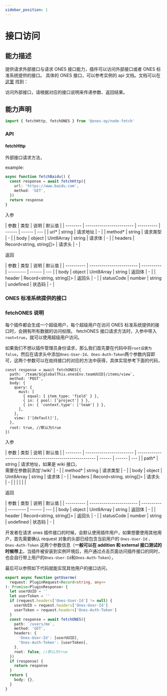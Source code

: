 ```yaml
---
sidebar_position: 1
---
```


# 接口访问

## 能力描述

提供请求外部接口与请求 ONES 接口能力，插件可以访问外部接口或者 ONES 标准系统提供的接口。
具体的 ONES 接口，可以参考实例的 api 文档。文档可以在 [这里](../../ones/readme/index.md) 找到：

访问外部接口，请根据对应的接口说明来传递参数、返回结果。

## 能力声明

```typescript
import { fetchHttp, fetchONES } from '@ones-op/node-fetch'
```

### API

#### fetchHttp

外部接口请求方法，

example:

```typescript
async function fetchBaidu() {
  const response = await fetchHttp({
    url: 'https://www.baidu.com',
    method: 'GET',
  })
  return response
}
```

入参

| 参数     | 类型                     | 说明       | 默认值 |
| -------- | ------------------------ | ---------- | ------ | ------ | --- |
| url\*    | string                   | 请求地址   | -      |
| method\* | string                   | 请求类型   | -      |
| body     | object                   | Uint8Array | string | 请求体 | -   |
| headers  | Record<string, string[]> | 请求头     | -      |

返回

| 参数       | 类型                     | 说明       | 默认值    |
| ---------- | ------------------------ | ---------- | --------- | ------ | --- |
| body       | object                   | Uint8Array | string    | 返回体 | -   |
| header     | Record<string, string[]> | 返回头     | -         |
| statusCode | number                   | string     | undefined | 状态码 | -   |

### ONES 标准系统提供的接口

### fetchONES 说明

每个插件都会生成一个超级用户，每个超级用户在访问 ONES 标准系统提供的接口时，会拥有所有数据的访问权限。
fetchONES 接口请求方法时，入参中带入 `root=true`，就可以使用超级用户访问。

如果我们不想以插件管理员身份请求，那么我们首先要在代码中将`root设置为false`，然后在请求头中添加`Ones-User-Id`、`Ones-Auth-Token`两个参数内容即可，这两个参数可以在劫持接口的对应的方法中获得，具体实现参考下面的代码，

```tsx
const response = await fetchONES({
  path: `/team/${globalThis.onesEnv.teamUUID}/items/view`,
  method: 'POST',
  body: {
    query: {
      must: [
        { equal: { item_type: 'field' } },
        { in: { pool: ['project'] } },
        { in: { 'context.type': ['team'] } },
      ],
    },
    view: ['[default]'],
  },
  root: true, //默认为true
})
```

入参

| 参数     | 类型                     | 说明                                                      | 默认值 |
| -------- | ------------------------ | --------------------------------------------------------- | ------ | ------ | --- |
| path\*   | string                   | 请求地址，如果是 wiki 接口，<br />需要在参数前添加'/wiki' | -      |
| method\* | string                   | 请求类型                                                  | -      |
| body     | object                   | Uint8Array                                                | string | 请求体 | -   |
| headers  | Record<string, string[]> | 请求头                                                    | -      |
|          |                          |                                                           |        |

返回

| 参数       | 类型                     | 说明       | 默认值    |
| ---------- | ------------------------ | ---------- | --------- | ------ | --- |
| body       | object                   | Uint8Array | string    | 返回体 | -   |
| header     | Record<string, string[]> | 返回头     | -         |
| statusCode | number                   | string     | undefined | 状态码 | -   |

开发者在请求 ones 插件接口的时候，会默认使用插件用户，如果想要使用其他用户，首先需要确认 request 对象的头部已经包含当前用户的 `Ones-User-Id` 、` Ones-Auth-Token` 这两个参数信息（**一般可以在 addition 和 external 接口测试的时候带上**，当插件被安装到实例环境后，用户通过点击页面访问插件接口的同时，也会自行带上用户的`Ones-User-Id`和`Ones-Auth-Token`），

最后可以参照如下代码就能实现其他用户的接口访问，

```typescript
export async function getUserme(
  request: PluginRequest<Record<string, any>>
): Promise<PluginResponse> {
  let userUUID = ''
  let userToken = ''
  if (request.headers['Ones-User-Id'] != null) {
    userUUID = request.headers['Ones-User-Id']
    userToken = request.headers['Ones-Auth-Token']
  }
  const response = await fetchONES({
    path: `/users/me`,
    method: 'GET',
    headers: {
      'Ones-User-Id': [userUUID],
      'Ones-Auth-Token': [userToken],
    },
    root: false, //默认为true
  })
  if (response) {
    return response
  }
  return {
    body: {},
  }
}
```
